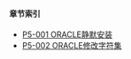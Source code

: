 #### 章节索引

- [P5-001 ORACLE静默安装](P5-Database/001-ORACLE静默安装.md)
- [P5-002 ORACLE修改字符集](P5-Database/002-ORACLE修改字符集.md)
